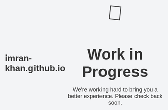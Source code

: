 # imran-khan.github.io

<!DOCTYPE html>
<html lang="en">
<head>
    <meta charset="UTF-8">
    <meta name="viewport" content="width=device-width, initial-scale=1.0">
    <title>Work in Progress</title>
    <style>
        body, html {
            height: 100%;
            margin: 0;
            display: flex;
            justify-content: center;
            align-items: center;
            background-color: #f3f4f6;
            font-family: Arial, sans-serif;
            color: #333;
        }
        .container {
            text-align: center;
        }
        .container h1 {
            font-size: 48px;
            margin-bottom: 20px;
        }
        .container p {
            font-size: 18px;
            margin-bottom: 40px;
        }
        .container .icon {
            font-size: 64px;
            animation: spin 2s linear infinite;
        }
        @keyframes spin {
            0% { transform: rotate(0deg); }
            100% { transform: rotate(360deg); }
        }
    </style>
</head>
<body>
    <div class="container">
        <div class="icon">🚧</div>
        <h1>Work in Progress</h1>
        <p>We're working hard to bring you a better experience. Please check back soon.</p>
    </div>
</body>
</html>
